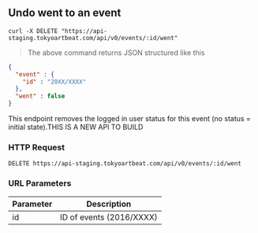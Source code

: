 ## Undo went to an event

```shell
curl -X DELETE "https://api-staging.tokyoartbeat.com/api/v0/events/:id/went"
```

> The above command returns JSON structured like this 

```json
{
  "event" : {
    "id" : "20XX/XXXX"
  },
  "went" : false
}
```

This endpoint removes the logged in user status for this event (no status = initial state).THIS IS A NEW API TO BUILD

### HTTP Request

`DELETE https://api-staging.tokyoartbeat.com/api/v0/events/:id/went`

### URL Parameters

Parameter | Description
--------- | -----------
id | ID  of events (2016/XXXX)